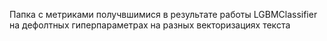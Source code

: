 Папка с метриками получвшимися в результате работы LGBMClassifier на дефолтных гиперпараметрах на разных векторизациях текста
